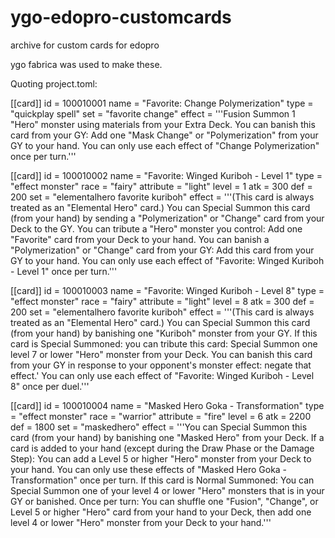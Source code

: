 # ygo-edopro-customcards
archive for custom cards for edopro

ygo fabrica was used to make these.

Quoting project.toml:



[[card]]
id = 100010001
name = "Favorite: Change Polymerization"
type = "quickplay spell"
set = "favorite change"
effect = '''Fusion Summon 1 "Hero" monster using materials from your Extra Deck.
You can banish this card from your GY: Add one "Mask Change" or "Polymerization" from your GY to your hand.
You can only use each effect of "Change Polymerization" once per turn.'''

[[card]]
id = 100010002
name = "Favorite: Winged Kuriboh - Level 1"
type = "effect monster"
race = "fairy"
attribute = "light"
level = 1
atk = 300
def = 200
set = "elementalhero favorite kuriboh"
effect = '''(This card is always treated as an "Elemental Hero" card.)
You can Special Summon this card (from your hand) by sending a "Polymerization" or "Change" card from your Deck to the GY.
You can tribute a "Hero" monster you control: Add one "Favorite" card from your Deck to your hand.
You can banish a "Polymerization" or "Change" card from your GY: Add this card from your GY to your hand.
You can only use each effect of "Favorite: Winged Kuriboh - Level 1" once per turn.'''

[[card]]
id = 100010003
name = "Favorite: Winged Kuriboh - Level 8"
type = "effect monster"
race = "fairy"
attribute = "light"
level = 8
atk = 300
def = 200
set = "elementalhero favorite kuriboh"
effect = '''(This card is always treated as an "Elemental Hero" card.)
You can Special Summon this card (from your hand) by banishing one "Kuriboh" monster from your GY.
If this card is Special Summoned: you can tribute this card: Special Summon one level 7 or lower "Hero" monster from your Deck.
You can banish this card from your GY in response to your opponent's monster effect: negate that effect.'
You can only use each effect of "Favorite: Winged Kuriboh - Level 8" once per duel.'''

[[card]]
id = 100010004
name = "Masked Hero Goka - Transformation"
type = "effect monster"
race = "warrior"
attribute = "fire"
level = 6
atk = 2200
def = 1800
set = "maskedhero"
effect = '''You can Special Summon this card (from your hand) by banishing one "Masked Hero" from your Deck.
If a card is added to your hand (except during the Draw Phase or the Damage Step): You can add a Level 5 or higher "Hero" monster from your Deck to your hand.
You can only use these effects of "Masked Hero Goka - Transformation" once per turn.
If this card is Normal Summoned: You can Special Summon one of your level 4 or lower "Hero" monsters that is in your GY or banished.
Once per turn: You can shuffle one "Fusion", "Change", or Level 5 or higher "Hero" card from your hand to your Deck, then add one level 4 or lower "Hero" monster from your Deck to your hand.'''
